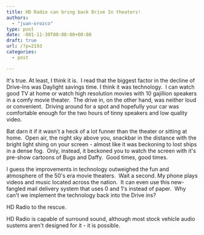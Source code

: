 ```yaml
---
title: HD Radio can bring back Drive In theaters!
authors: 
  - "juan-orozco"
type: post
date: -001-11-30T00:00:00+00:00
draft: true
url: /?p=2193
categories:
  - post

---
```

It's true. At least, I think it is.  I read that the biggest factor in the decline of Drive-Ins was Daylight savings time. I think it was technology.  I can watch good TV at home or watch high resolution movies with 10 gajillion speakers in a comfy movie theater.  The drive in, on the other hand, was neither loud or convenient.  Driving around for a spot and hopefully your car was comfortable enough for the two hours of tinny speakers and low quality video.

Bat darn it if it wasn't a heck of a lot funner than the theater or sitting at home.  Open air, the night sky above you, snackbar in the distance with the bright light shing on your screen - almost like it was beckoning to lost ships in a dense fog.  Only, instead, it beckoned you to watch the screen with it's pre-show cartoons of Bugs and Daffy.  Good times, good times.

I guess the improvements in technology outweighed the fun and atmosphere of the 50's era movie theaters.  Wait a second. My phone plays videos and music located across the nation.  It can even use this new-fangled mail delivery system that uses 0 and 1's instead of paper.  Why can't we implement the technology back into the Drive ins?

HD Radio to the rescue.

HD Radio is capable of surround sound, although most stock vehicle audio sustems aren't designed for it - it is possible.